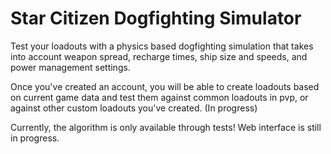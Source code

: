 # Star Citizen Dogfighting Simulator


Test your loadouts with a physics based dogfighting simulation that takes into account weapon spread, recharge times, ship size and speeds, and power management settings.

Once you've created an account, you will be able to create loadouts based on current game data and test them against common loadouts in pvp, or against other custom loadouts you've created. (In progress)

Currently, the algorithm is only available through tests! Web interface is still in progress. 

